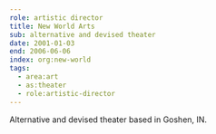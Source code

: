 ```yaml
---
role: artistic director
title: New World Arts
sub: alternative and devised theater
date: 2001-01-03
end: 2006-06-06
index: org:new-world
tags:
  - area:art
  - as:theater
  - role:artistic-director
---
```


Alternative and devised theater
based in Goshen, IN.
